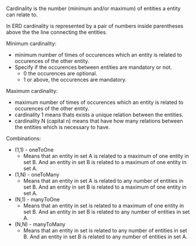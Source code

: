 Cardinality is the number (minimum and/or maximum) of entities a entity can relate to.

In ERD cardinality is represented by a pair of numbers inside parentheses above the the line connecting the entities.

Minimum cardinality:
* minimum number of times of occurences which an entity is related to occurences of the other entity.
* Specify if the occurences between entities are mandatory or not.
  * 0 the occurences are optional.
  * 1 or above, the occurences are mandatory.

Maximum cardinality:
* maximum number of times of occurences which an entity is related to occurences of the other entity.
* cardinality 1 means thats exists a unique relation between the entities.
* cardinality N (capital n) means that have how many relations between the entities which is necessary to have.

Combinations:
* (1,1) - oneToOne
  * Means that an entity in set A is related to a maximum of one entity in set B. And an entity in set B is related to a maximum of one entity in set A.
* (1,N) - oneToMany
  * Means that an entity in set A is related to any number of entities in set B. And an entity in set B is related to a maximum of one entity in set A.
* (N,1) - manyToOne
  * Means that an entity in set is related to a maximum of one entity in set B. And an entity in set B is related to any number of entities in set A.
* (N,N) - manyToMany
  * Means that an entity in set is related to any number of entities in set B. And an entity in set B is related to any number of entities in set A.